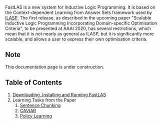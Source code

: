 FastLAS is a new system for Inductive Logic Programming. It is based on
the Context-dependent Learning from Answer Sets framework used by
[ILASP](www.ilasp.com). The first release, as described in the upcoming
paper "Scalable Inductive Logic Programming Incorporating
Domain-specific Optimisation Criteria", to be presented at AAAI 2020,
has several restrictions, which mean that it is not nearly as general as
ILASP, but it is significantly more scalable, and allows a user to
express their own optimisation criteria.

## Note

This documentation page is under construction.


## Table of Contents

1. [Downloading, Installing and Running FastLAS](installation.md)
2. Learning Tasks from the Paper
    1. [Sentence Chunking](sentence_chunking.md)
    2. [CAVIAR](caviar.md)
    3. [Policy Learning](policy_learning.md)
